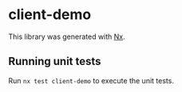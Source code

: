# client-demo

This library was generated with [Nx](https://nx.dev).

## Running unit tests

Run `nx test client-demo` to execute the unit tests.
